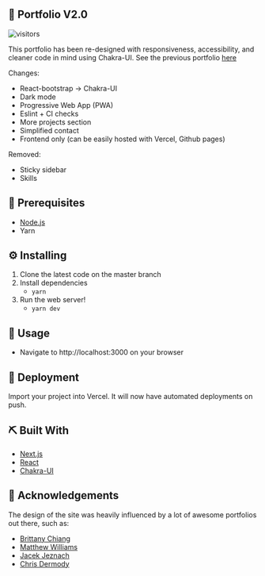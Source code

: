 ## 🚀 Portfolio V2.0

![visitors](https://img.shields.io/endpoint?url=https://vu-mi.com/api/v1/views?id=jcserv/portfolio)

This portfolio has been re-designed with responsiveness, accessibility, and cleaner code in mind using Chakra-UI.
See the previous portfolio [here](https://github.com/jcserv/portfoliov1)

Changes:

- React-bootstrap -> Chakra-UI
- Dark mode
- Progressive Web App (PWA)
- Eslint + CI checks
- More projects section
- Simplified contact
- Frontend only (can be easily hosted with Vercel, Github pages)

Removed:

- Sticky sidebar
- Skills

## 💼 Prerequisites

- [Node.js](https://nodejs.org/en/download/)
- Yarn

## ⚙️ Installing

1. Clone the latest code on the master branch
2. Install dependencies
   - `yarn`
3. Run the web server!
   - `yarn dev`

## 🎈 Usage

- Navigate to http://localhost:3000 on your browser

## 💫 Deployment

Import your project into Vercel. It will now have automated deployments on push.

## ⛏️ Built With

- [Next.js](https://nextjs.org/)
- [React](https://reactjs.org/)
- [Chakra-UI](https://chakra-ui.com/)

## 📗 Acknowledgements

The design of the site was heavily influenced by a lot of awesome portfolios out there, such as:

- <a href="https://brittanychiang.com/">Brittany Chiang</a>
- <a href="http://findmatthew.com/">Matthew Williams</a>
- <a href="https://jacekjeznach.com/">Jacek Jeznach</a>
- <a href="https://chippd.github.io/">Chris Dermody</a>
